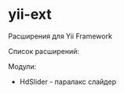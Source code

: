 yii-ext
=======
Расширения для Yii Framework

Список расширений:

Модули:
+ HdSlider - паралакс слайдер
